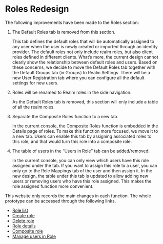 # Roles Redesign

The following improvements have been made to the Roles section:

1. The Default Roles tab is removed from this section.

   This tab defines the default roles that will be automatically assigned to any user when the user is newly created or imported through an identity provider. The default roles not only include realm roles, but also client roles defined in different clients. What’s more, the current design cannot clearly show the relationship between default roles and users. Based on these concerns, we decide to move the Default Roles tab together with the Default Groups tab (in Groups) to Realm Settings. There will be a new User Registration tab where you can configure all the default settings for new users.

2. Roles will be renamed to Realm roles in the side navigation.

   As the Default Roles tab is removed, this section will only include a table of all the realm roles.

3. Separate the Composite Roles function to a new tab.

   In the current console, the Composite Roles function is embedded in the Details page of roles. To make this function more focused, we move it to a new tab. Users can enable this tab by assigning associated roles to this role, and that would turn this role into a composite role.

4. The table of users in the “Users in Role” tab can be added/removed.

   In the current console, you can only view which users have this role assigned under the tab. If you want to assign this role to a user, you can only go to the Role Mappings tab of the user and then assign it. In the new design, the table under this tab is updated to allow adding new users or removing users who have this role assigned. This makes the role assigned function more convenient.

This website only records the main changes in each function. The whole prototype can be accessed through the following links.

* [Role list](https://marvelapp.com/70aabf8/screen/69465732)
* [Create role](https://marvelapp.com/70aabf8/screen/69465883)
* [Delete role](https://marvelapp.com/70aabf8/screen/69466244)
* [Role details](https://marvelapp.com/70aabf8/screen/69466280)
* [Composite role](https://marvelapp.com/70aabf8/screen/69466425)
* [Manage users in Role](https://marvelapp.com/70aabf8/screen/69466546)
